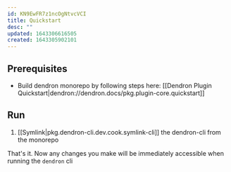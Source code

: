 ```yaml
---
id: KN9EwFR7z1ncOgNtvcVCI
title: Quickstart
desc: ""
updated: 1643306616505
created: 1643305902101
---
```


## Prerequisites

- Build dendron monorepo by following steps here: [[Dendron Plugin Quickstart|dendron://dendron.docs/pkg.plugin-core.quickstart]]

## Run

1. [[Symlink|pkg.dendron-cli.dev.cook.symlink-cli]] the dendron-cli from the monorepo 

That's it. Now any changes you make will be immediately accessible when running the `dendron` cli
